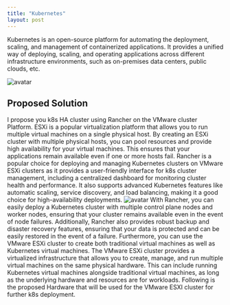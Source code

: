 ```yaml
---
title: "Kubernetes"
layout: post
---
```


Kubernetes is an open-source platform for automating the deployment, scaling, and management of containerized applications. It provides a unified way of deploying, scaling, and operating applications across different infrastructure environments, such as on-premises data centers, public clouds, etc.

<img class="post-image" src="{{ '/assets/media/kubernetes-1.jpg' }}" alt="avatar" onerror="this.style.display='none'">

<h2>Proposed Solution</h2>
I propose you k8s HA cluster using Rancher on the VMware cluster Platform.
ESXi is a popular virtualization platform that allows you to run multiple virtual machines on a single physical host. By creating an ESXi cluster with multiple physical hosts, you can pool resources and provide high availability for your virtual machines. This ensures that your applications remain available even if one or more hosts fail.
Rancher is a popular choice for deploying and managing Kubernetes clusters on VMware ESXi clusters as it provides a user-friendly interface for k8s cluster management, including a centralized dashboard for monitoring cluster health and performance. It also supports advanced Kubernetes features like automatic scaling, service discovery, and load balancing, making it a good choice for high-availability deployments.
<img class="post-image" src="{{ '/assets/media/kubernetes-2.png' }}" alt="avatar" onerror="this.style.display='none'">
With Rancher, you can easily deploy a Kubernetes cluster with multiple control plane nodes and worker nodes, ensuring that your cluster remains available even in the event of node failures. Additionally, Rancher also provides robust backup and disaster recovery features, ensuring that your data is protected and can be easily restored in the event of a failure. 
Furthermore, you can use the VMware ESXi cluster to create both traditional virtual machines as well as Kubernetes virtual machines. The VMware ESXi cluster provides a virtualized infrastructure that allows you to create, manage, and run multiple virtual machines on the same physical hardware. This can include running Kubernetes virtual machines alongside traditional virtual machines, as long as the underlying hardware and resources are for workloads.
Following is the proposed Hardware that will be used for the VMware ESXI cluster for further k8s deployment.
